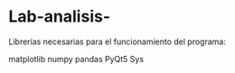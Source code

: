 # Lab-analisis-

Librerías necesarias para el funcionamiento del programa:

matplotlib numpy pandas PyQt5 Sys
